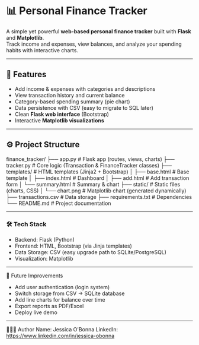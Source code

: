 # 📊 Personal Finance Tracker

A simple yet powerful **web-based personal finance tracker** built with **Flask** and **Matplotlib**.  
Track income and expenses, view balances, and analyze your spending habits with interactive charts.  

---

## 🚀 Features
- Add income & expenses with categories and descriptions  
- View transaction history and current balance  
- Category-based spending summary (pie chart)  
- Data persistence with CSV (easy to migrate to SQL later)  
- Clean **Flask web interface** (Bootstrap)  
- Interactive **Matplotlib visualizations**  

---

## ⚙️ Project Structure
finance_tracker/
├── app.py # Flask app (routes, views, charts)
├── tracker.py # Core logic (Transaction & FinanceTracker classes)
├── templates/ # HTML templates (Jinja2 + Bootstrap)
│ ├── base.html # Base template
│ ├── index.html # Dashboard
│ ├── add.html # Add transaction form
│ └── summary.html # Summary & chart
├── static/ # Static files (charts, CSS)
│ └── chart.png # Matplotlib chart (generated dynamically)
├── transactions.csv # Data storage
├── requirements.txt # Dependencies
└── README.md # Project documentation

---

### 🛠️ Tech Stack
- Backend: Flask (Python)
- Frontend: HTML, Bootstrap (via Jinja templates)
- Data Storage: CSV (easy upgrade path to SQLite/PostgreSQL)
- Visualization: Matplotlib

---

📌 Future Improvements
- Add user authentication (login system)
- Switch storage from CSV → SQLite database
- Add line charts for balance over time
- Export reports as PDF/Excel
- Deploy live demo

---

👩🏾‍💻 Author
Name: Jessica O'Bonna
LinkedIn: https://www.linkedin.com/in/jessica-obonna

